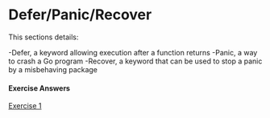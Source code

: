 # Defer/Panic/Recover

This sections details:

-Defer, a keyword allowing execution after a function returns
-Panic, a way to crash a Go program
-Recover, a keyword that can be used to stop a panic by a misbehaving package


#### Exercise Answers

<a href="https://play.golang.org/p/9EQNhayePr0" target="_blank">Exercise 1</a>